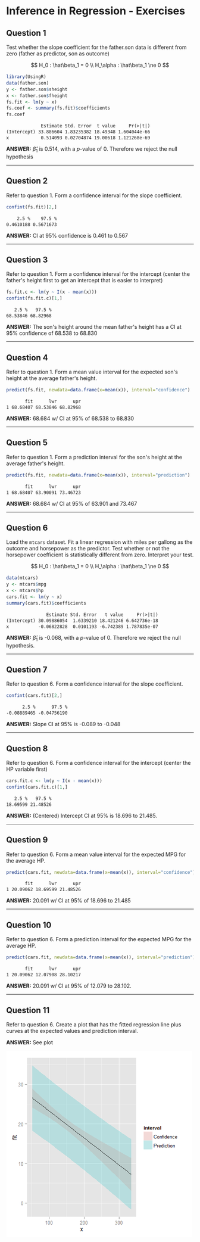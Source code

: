 # Inference in Regression - Exercises



## Question 1

Test whether the slope coefficient for the father.son data is different from zero (father as predictor, son as outcome)

$$
H_0 : \hat\beta_1 = 0 \\
H_\alpha : \hat\beta_1 \ne 0
$$


```r
library(UsingR)
data(father.son)
y <- father.son$sheight
x <- father.son$fheight
fs.fit <- lm(y ~ x)
fs.coef <- summary(fs.fit)$coefficients
fs.coef
```

```
             Estimate Std. Error  t value     Pr(>|t|)
(Intercept) 33.886604 1.83235382 18.49348 1.604044e-66
x            0.514093 0.02704874 19.00618 1.121268e-69
```

**ANSWER:** $\hat\beta_1$ is 0.514, with a $p$-value of 0. Therefore we reject the null hypothesis

---

## Question 2

Refer to question 1. Form a confidence interval for the slope coefficient.


```r
confint(fs.fit)[2,]
```

```
    2.5 %    97.5 % 
0.4610188 0.5671673 
```

**ANSWER:** CI at 95% confidence is 0.461 to 0.567

---

## Question 3

Refer to question 1. Form a confidence interval for the intercept (center the father's height first to get an intercept that is easier to interpret)


```r
fs.fit.c <- lm(y ~ I(x - mean(x)))
confint(fs.fit.c)[1,]
```

```
   2.5 %   97.5 % 
68.53846 68.82968 
```

**ANSWER:** The son's height around the mean father's height has a CI at 95% confidence of 68.538 to 68.830

---

## Question 4

Refer to question 1. Form a mean value interval for the expected son's height at the average father's height.


```r
predict(fs.fit, newdata=data.frame(x=mean(x)), interval="confidence")
```

```
       fit      lwr      upr
1 68.68407 68.53846 68.82968
```

**ANSWER:** 68.684 w/ CI at 95% of 68.538 to 68.830

---

## Question 5

Refer to question 1. Form a prediction interval for the son's height at the average father's height.


```r
predict(fs.fit, newdata=data.frame(x=mean(x)), interval="prediction")
```

```
       fit      lwr      upr
1 68.68407 63.90091 73.46723
```

**ANSWER:** 68.684 w/ CI at 95% of 63.901 and 73.467

---

## Question 6

Load the `mtcars` dataset. Fit a linear regression with miles per gallong as the outcome and horsepower as the predictor. Test whether or not the horsepower coefficient is statistically different from zero. Interpret your test.

$$
H_0 : \hat\beta_1 = 0 \\
H_\alpha : \hat\beta_1 \ne 0
$$


```r
data(mtcars)
y <- mtcars$mpg
x <- mtcars$hp
cars.fit <- lm(y ~ x)
summary(cars.fit)$coefficients
```

```
               Estimate Std. Error   t value     Pr(>|t|)
(Intercept) 30.09886054  1.6339210 18.421246 6.642736e-18
x           -0.06822828  0.0101193 -6.742389 1.787835e-07
```

**ANSWER:** $\hat\beta_1$ is -0.068, with a $p$-value of 0. Therefore we reject the null hypothesis.

---

## Question 7

Refer to question 6. Form a confidence interval for the slope coefficient.


```r
confint(cars.fit)[2,]
```

```
      2.5 %      97.5 % 
-0.08889465 -0.04756190 
```

**ANSWER:** Slope CI at 95% is -0.089 to -0.048

---

## Question 8

Refer to question 6. Form a confidence interval for the intercept (center the HP variable first)


```r
cars.fit.c <- lm(y ~ I(x - mean(x)))
confint(cars.fit.c)[1,]
```

```
   2.5 %   97.5 % 
18.69599 21.48526 
```

**ANSWER:** (Centered) Intercept CI at 95% is 18.696 to 21.485.

---

## Question 9

Refer to question 6. Form a mean value interval for the expected MPG for the average HP.


```r
predict(cars.fit, newdata=data.frame(x=mean(x)), interval="confidence")
```

```
       fit      lwr      upr
1 20.09062 18.69599 21.48526
```

**ANSWER:** 20.091 w/ CI at 95% of 18.696 to 21.485

---

## Question 10

Refer to question 6. Form a prediction interval for the expected MPG for the average HP.


```r
predict(cars.fit, newdata=data.frame(x=mean(x)), interval="prediction")
```

```
       fit      lwr      upr
1 20.09062 12.07908 28.10217
```

**ANSWER:** 20.091 w/ CI at 95% of 12.079 to 28.102.

---

## Question 11

Refer to question 6. Create a plot that has the fitted regression line plus curves at the expected values and prediction interval.

**ANSWER:** See plot

<div class="rimage center"><img src="fig/Q11Ans-1.png" title="" alt="" class="plot" /></div>
